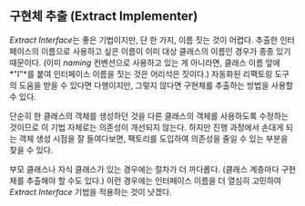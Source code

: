 ## 구현체 추출 (Extract Implementer)

*Extract Interface*는 좋은 기법이지만, 단 한 가지, 이름 짓는 것이 어렵다. 추출한 인터페이스의 이름으로 사용하고 싶은 이름이 이미 대상 클래스의 이름인 경우가 종종 있기 때문이다. (이미 *naming* 컨벤션으로 사용하고 있는 게 아니라면, 클래스 이름 앞에 *"I"*를 붙여 인터페이스 이름을 짓는 것은 어리석은 짓이다.) 자동화된 리팩토링 도구의 도움을 받을 수 있다면 다행이지만, 그렇지 않다면 구현체를 추출하는 방법을 사용할 수 있다.

단순히 한 클래스의 객체를 생성하던 것을 다른 클래스의 객체를 사용하도록 수정하는 것이므로 이 기법 자체로는 의존성이 개선되지 않는다. 하지만 진행 과정에서 손대게 되는 객체 생성 시점을 잘 들여다보면, 팩토리를 도입하여 의존성을 줄일 수 있는 부분을 찾을 수 있다.

부모 클래스나 자식 클래스가 있는 경우에는 절차가 더 까다롭다. (클래스 계층마다 구현체를 추출해야 할 수도 있다.) 이런 경우에는 인터페이스 이름을 더 열심히 고민하여 *Extract Interface* 기법을 적용하는 것이 낫겠다.
